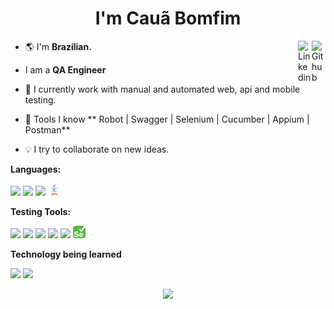 <h1 align="center">I'm Cauã Bomfim</h1>

<a href="https://github.com/marilliadantas/">
  <img align="right" alt="Github" width="22px" src="https://user-images.githubusercontent.com/50798883/196443439-71fee3b1-2665-451c-a8e0-9d322803b4f7.png" />
</a>
<a href="https://www.linkedin.com/in/marilliadantas/">
  <img align="right" alt="Linkedin" width="22px" src="https://cdn.jsdelivr.net/gh/devicons/devicon/icons/linkedin/linkedin-original.svg" />
</a>

- 🌎 I'm **Brazilian.**

- I am a **QA Engineer**

- 🔭 I currently work with manual and automated web, api and mobile testing.

- 🌱 Tools I know ** Robot | Swagger | Selenium | Cucumber | Appium | Postman**

- 💡 I try to collaborate on new ideas.


**Languages:**  

<code><img height="20" src="https://cdn.jsdelivr.net/gh/devicons/devicon/icons/css3/css3-original.svg"></code>
<code><img height="20" src="https://cdn.jsdelivr.net/gh/devicons/devicon/icons/html5/html5-original.svg"></code>
<code><img height="20" src="https://www.svgrepo.com/show/452091/python.svg"></code>
<code><img height="20" src="https://raw.githubusercontent.com/devicons/devicon/1119b9f84c0290e0f0b38982099a2bd027a48bf1/icons/java/java-original-wordmark.svg"></code>
<br/>
<div>

**Testing Tools:**  

<code><img height="20" src="https://cdn.jsdelivr.net/gh/devicons/devicon/icons/vscode/vscode-original.svg"></code>
<code><img height="20" src="https://cdn.jsdelivr.net/gh/devicons/devicon/icons/git/git-original.svg"></code>
<code><img height="20" src="https://cdn.worldvectorlogo.com/logos/postman.svg"></code>
<code><img height="20" src="https://www.svgrepo.com/show/374049/robotframework.svg"></code>
<code><img height="20" src="https://www.svgrepo.com/show/353625/cucumber.svg"></code>
<code><img height="20" src="https://raw.githubusercontent.com/tandpfun/skill-icons/59059d9d1a2c092696dc66e00931cc1181a4ce1f/icons/Selenium.svg"></code>
<br/>
<div>
  
**Technology being learned**

<code><img height="20" src="https://cdn.worldvectorlogo.com/logos/appium.svg"></code>
<code><img height="20" src="https://upload.wikimedia.org/wikipedia/commons/e/ef/K6-logo.svg"></code>

<div align="center">
  <a href="https://github.com/cbomfimm">
    <img height="180em" src="https://github-readme-stats.vercel.app/api/top-langs/?username=cbomfimm&layout=compact&langs_count=7&theme=tokyonight"/>
</div>
